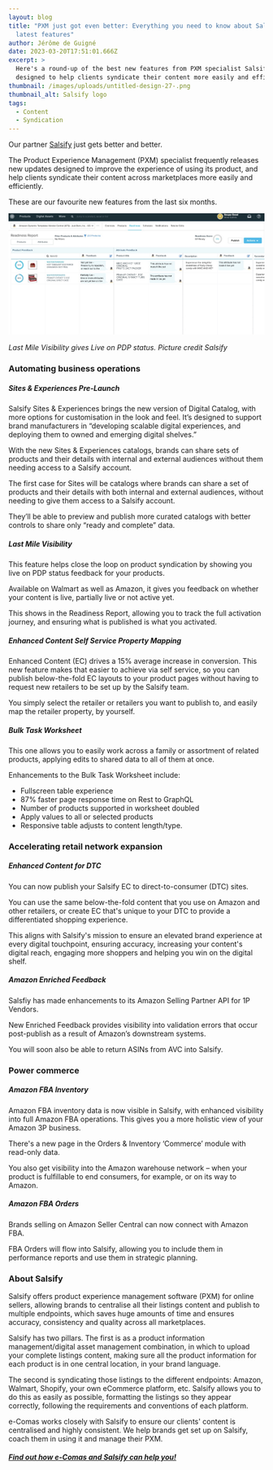 ```yaml
---
layout: blog
title: "PXM just got even better: Everything you need to know about Salsify’s
  latest features"
author: Jérôme de Guigné
date: 2023-03-20T17:51:01.666Z
excerpt: >
  Here's a round-up of the best new features from PXM specialist Salsify,
  designed to help clients syndicate their content more easily and efficiently
thumbnail: /images/uploads/untitled-design-27-.png
thumbnail_alt: Salsify logo
tags:
  - Content
  - Syndication
---
```

<!--StartFragment-->

Our partner [Salsify](https://www.salsify.com/) just gets better and better.

The Product Experience Management (PXM) specialist frequently releases new updates designed to improve the experience of using its product, and help clients syndicate their content across marketplaces more easily and efficiently.

These are our favourite new features from the last six months.

![Salsify screenshot](/images/uploads/last-mile-visibility-1-.jpg)

*L﻿ast Mile Visibility gives Live on PDP status. Picture credit Salsify*

### Automating business operations

##### Sites & Experiences Pre-Launch

Salsify Sites & Experiences brings the new version of Digital Catalog, with more options for customisation in the look and feel. It’s designed to support brand manufacturers in “developing scalable digital experiences, and deploying them to owned and emerging digital shelves.”

With the new Sites & Experiences catalogs, brands can share sets of products and their details with internal and external audiences without them needing access to a Salsify account. 

The first case for Sites will be catalogs where brands can share a set of products and their details with both internal and external audiences, without needing to give them access to a Salsify account.

They’ll be able to preview and publish more curated catalogs with better controls to share only “ready and complete” data.

##### Last Mile Visibility

This feature helps close the loop on product syndication by showing you live on PDP status feedback for your products.

Available on Walmart as well as Amazon, it gives you feedback on whether your content is live, partially live or not active yet.

This shows in the Readiness Report, allowing you to track the full activation journey, and ensuring what is published is what you activated.

##### Enhanced Content Self Service Property Mapping

Enhanced Content (EC) drives a 15% average increase in conversion. This new feature makes that easier to achieve via self service, so you can publish below-the-fold EC layouts to your product pages without having to request new retailers to be set up by the Salsify team.

You simply select the retailer or retailers you want to publish to, and easily map the retailer property, by yourself.

##### Bulk Task Worksheet

This one allows you to easily work across a family or assortment of related products, applying edits to shared data to all of them at once.

Enhancements to the Bulk Task Worksheet include:

* Fullscreen table experience
* 87% faster page response time on Rest to GraphQL
* Number of products supported in worksheet doubled
* Apply values to all or selected products
* Responsive table adjusts to content length/type.

### Accelerating retail network expansion

##### Enhanced Content for DTC

You can now publish your Salsify EC to direct-to-consumer (DTC) sites.

You can use the same below-the-fold content that you use on Amazon and other retailers, or create EC that's unique to your DTC to provide a differentiated shopping experience.

This aligns with Salsify's mission to ensure an elevated brand experience at every digital touchpoint, ensuring accuracy, increasing your content's digital reach, engaging more shoppers and helping you win on the digital shelf.

##### Amazon Enriched Feedback

Salsfiy has made enhancements to its Amazon Selling Partner API for 1P Vendors.

New Enriched Feedback provides visibility into validation errors that occur post-publish as a result of Amazon’s downstream systems.

You will soon also be able to return ASINs from AVC into Salsify.

### Power commerce

##### Amazon FBA Inventory

Amazon FBA inventory data is now visible in Salsify, with enhanced visibility into full Amazon FBA operations. This gives you a more holistic view of your Amazon 3P business.

There's a new page in the Orders & Inventory ‘Commerce’ module with read-only data.

You also get visibility into the Amazon warehouse network – when your product is fulfillable to end consumers, for example, or on its way to Amazon.

##### Amazon FBA Orders

Brands selling on Amazon Seller Central can now connect with Amazon FBA.

FBA Orders will flow into Salsify, allowing you to include them in performance reports and use them in strategic planning.

### About Salsify

Salsify offers product experience management software (PXM) for online sellers, allowing brands to centralise all their listings content and publish to multiple endpoints, which saves huge amounts of time and ensures accuracy, consistency and quality across all marketplaces.

Salsify has two pillars. The first is as a product information management/digital asset management combination, in which to upload your complete listings content, making sure all the product information for each product is in one central location, in your brand language.

The second is syndicating those listings to the different endpoints: Amazon, Walmart, Shopify, your own eCommerce platform, etc. Salsify allows you to do this as easily as possible, formatting the listings so they appear correctly, following the requirements and conventions of each platform.

e-Comas works closely with Salsify to ensure our clients' content is centralised and highly consistent. We help brands get set up on Salsify, coach them in using it and manage their PXM.

##### [F﻿ind out how e-Comas and Salsify can help you!](e-comas.com/contact.html)

<!--EndFragment-->